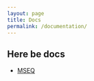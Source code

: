 ```yaml
---
layout: page
title: Docs
permalink: /documentation/
---
```


## Here be docs
- [MSEQ][malleable-808-sequencer]

[malleable-808-sequencer]: https://malleable-808-sequencer.readthedocs.io
